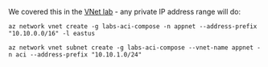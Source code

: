 

We covered this in the [VNet lab](/labs/vnet/README.md) - any private IP address range will do:

```
az network vnet create -g labs-aci-compose -n appnet --address-prefix "10.10.0.0/16" -l eastus

az network vnet subnet create -g labs-aci-compose --vnet-name appnet -n aci --address-prefix "10.10.1.0/24"
```